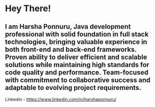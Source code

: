 # Hey There!

## I am Harsha Ponnuru, Java development professional with solid foundation in full stack technologies, bringing valuable experience in both front-end and back-end frameworks. Proven ability to deliver efficient and scalable solutions while maintaining high standards for code quality and performance. Team-focused with commitment to collaborative success and adaptable to evolving project requirements. 
Linkedin - https://www.linkedin.com/in/harshaponnuru/
